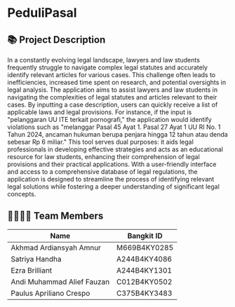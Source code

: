 ﻿# **PeduliPasal**
## 📚 Project Description
  In a constantly evolving legal landscape, lawyers and law students frequently struggle to navigate complex legal statutes and accurately identify relevant articles for various cases. This challenge often leads to inefficiencies, increased time spent on research, and potential oversights in legal analysis.
  The application aims to assist lawyers and law students in navigating the complexities of legal statutes and articles relevant to their cases. By inputting a case description, users can quickly receive a list of applicable laws and legal provisions. For instance, if the input is "pelanggaran UU ITE terkait pornografi," the application would identify violations such as "melanggar Pasal 45 Ayat 1. Pasal 27 Ayat 1 UU RI No. 1 Tahun 2024, ancaman hukuman berupa penjara hingga 12 tahun atau denda sebesar Rp 6 miliar." This tool serves dual purposes: it aids legal professionals in developing effective strategies and acts as an educational resource for law students, enhancing their comprehension of legal provisions and their practical applications. With a user-friendly interface and access to a comprehensive database of legal regulations, the application is designed to streamline the process of identifying relevant legal solutions while fostering a deeper understanding of significant legal concepts.

## 🤝🧑🏻‍💻 Team Members
| Name               | Bangkit ID    | 
|--------------------|---------------|
| Akhmad Ardiansyah Amnur    | M669B4KY0285  |
| Satriya Handha             | A244B4KY4086  |
| Ezra Brilliant             | A244B4KY1301  |
| Andi Muhammad Alief Fauzan | C012B4KY0502  |
| Paulus Apriliano Crespo    | C375B4KY3483  |





